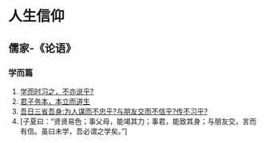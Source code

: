 # 人生信仰

## 儒家-《论语》

### 学而篇
1. [学而时习之，不亦说乎?](./论语/学而篇.md#个人理解1)
2. [君子务本，本立而道生](./论语/学而篇.md#个人理解2)
3. [吾日三省吾身:为人谋而不忠乎?与朋友交而不信乎?传不习乎?](./论语/学而篇.md#个人理解3)
4. [子夏曰：“贤贤易色；事父母，能竭其力；事君，能致其身；与朋友交，言而有信。虽曰未学，吾必谓之学矣。”]
